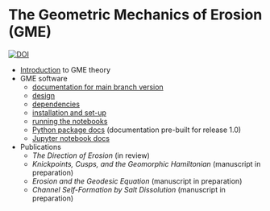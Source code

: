 # The Geometric Mechanics of Erosion (GME)


[![DOI](https://zenodo.org/badge/386205725.svg)](https://zenodo.org/badge/latestdoi/386205725)



  * [Introduction](Summary.md) to GME theory
  * GME software
    - [documentation for main branch version](https://geomorphysics.github.io/GME)
    - [design](Design.md)
    - [dependencies](Dependencies.md)
    - [installation and set-up](Installation.md)
    - [running the notebooks](Running.md)
    <!-- - [running the notebooks](https://geomorphysics.github.io/GME/modules/Running.html) -->
    - [Python package docs](https://geomorphysics.github.io/GME/modules/Python.html)  (documentation pre-built for release 1.0)
    - [Jupyter notebook docs](https://geomorphysics.github.io/GME/modules/Notebooks.html)
  * Publications
    - *The Direction of Erosion* (in review)
    - *Knickpoints, Cusps, and the Geomorphic Hamiltonian* (manuscript in preparation)
    - *Erosion and the Geodesic Equation*  (manuscript in preparation)
    - *Channel Self-Formation by Salt Dissolution*  (manuscript in preparation)
